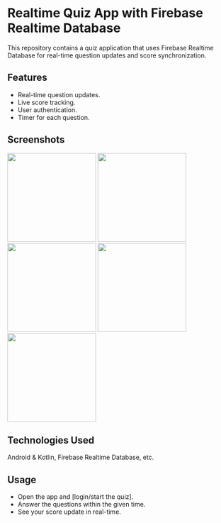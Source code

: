 # Realtime Quiz App with Firebase Realtime Database

This repository contains a quiz application that uses Firebase Realtime Database for real-time question updates and score synchronization.

## Features

* Real-time question updates.
* Live score tracking.
* User authentication.
* Timer for each question.

## Screenshots

<img src="https://github.com/user-attachments/assets/ecc4f828-b514-4005-a09e-c455e02b89d5" width="200">
<img src="https://github.com/user-attachments/assets/f6141dbf-bfff-49cd-8201-16076d2c0018" width="200">
<img src="https://github.com/user-attachments/assets/134068a8-1626-4b89-b343-32e6deae867d" width="200">
<img src="https://github.com/user-attachments/assets/4d901b6b-a57c-4ea8-ac2a-b0ffc98576a9" width="200">
<img src="https://github.com/user-attachments/assets/7b0683a0-64ef-4d0c-aeb8-6bd704fae224" width="200">

## Technologies Used

 Android & Kotlin, Firebase Realtime Database, etc.

## Usage

* Open the app and [login/start the quiz].
* Answer the questions within the given time.
* See your score update in real-time.

